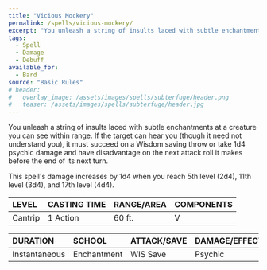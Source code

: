 ```yaml
---
title: "Vicious Mockery"
permalink: /spells/vicious-mockery/
excerpt: "You unleash a string of insults laced with subtle enchantments at a creature you can see within range."
tags:
  - Spell
  - Damage
  - Debuff
available_for:
  - Bard
source: "Basic Rules"
# header:
#   overlay_image: /assets/images/spells/subterfuge/header.png
#   teaser: /assets/images/spells/subterfuge/header.jpg
---
```


You unleash a string of insults laced with subtle enchantments at a creature you can see within range. If the target can hear you (though it need not understand you), it must succeed on a Wisdom saving throw or take 1d4 psychic damage and have disadvantage on the next attack roll it makes before the end of its next turn.

This spell's damage increases by 1d4 when you reach 5th level (2d4), 11th level (3d4), and 17th level (4d4).

| LEVEL          | CASTING TIME   | RANGE/AREA     | COMPONENTS     |
| :------------- | :------------- | :------------- | :------------- |
| Cantrip        | 1 Action       | 60 ft.         | V              |

| DURATION       | SCHOOL         | ATTACK/SAVE    | DAMAGE/EFFECT  |
| :------------- | :------------- | :------------- | :------------- |
| Instantaneous  | Enchantment    | WIS Save       | Psychic        |
